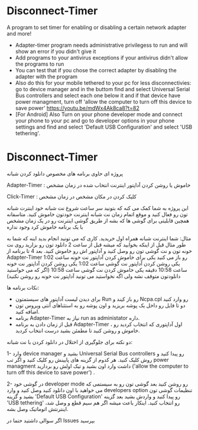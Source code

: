 # Disconnect-Timer
A program to set timer for enabling or disabling a certain network adapter and more!

* Adapter-timer program needs administrative privilegess to run and will show an error if you didn't give it
* Add programs to your antivirus exceptions if your antivirus didn't allow the programs to run
* You can test that if you chose the correct adapter by disabling the adapter with the program
* Also do this for your mobile tethered to your pc for less disconnectivies: go to device manager and in the buttom find and select Universal Serial Bus controllers and select each one below it and if that device have power managment, turn off 'allow the computer to turn off this device to save power' https://youtu.be/mdWx4Ak8ca8?t=82
* \[For Android\] Also Turn on your phone developer mode and connect your phone to your pc and go to developer options in your phone settings and find and select 'Default USB Configuration' and select 'USB tethering'.


# Disconnect-Timer
پروژه ای حاوی برنامه های مخصوص دانلود کردن شبانه

Adapter-Timer : خاموش یا روشن کردن آداپتور اینترنت انتخاب شده در زمان مشخص

Click-Timer : کلیک کردن در مکان مشخص در زمان مشخص

این پروژه به شما کمک می کنه که بتونید سر ساعت شروع نت شبانه خود اینترت شبانه تون رو فعال کنید و موقع اتمام زمان نت شبانه اینترنت خودتون خاموش کنید. متاسفانه همچین قابلیتی برای گوشی ها که بشه از طریق گوشی اینترنت رو در یک زمان مشخص با یک برنامه خاموش کرد وجود نداره

مثال: شما اینترنت شبانه همراه اول خریدید. کاری که می تونید انجام بدید اینه که شما به طور مثال قبل از اینکه بخوابید که میشه قبل از ساعت 2 دانلود تون رو بزارید روی نت خونه تون و نت گوشی تون رو وصل کنید و آداپتور اش رو خاموش کنید. بعد 4 تا برنامه از Adapter-Timer رو باز می کنید یکی برای خاموش کردن آداپتور نت خونه ساعت 1:02 یکی روشن کردن آداپتور نت گوشی ساعت 1:02 یکی روشن کردن آداپتور نت خونه ساعت 10:58 دقیقه یکی خاموش کردن نت گوشی ساعت 10:58 (اگر که می خواستید دانلودتون متوقف نشه ولی اگه نخواستید می تونید آداپتور نت خونه رو روشن نکنید)

نکات برنامه ها:

* برای دیدن لیست آداپتور های سیستمتون Run رو باز کیند و Ncpa.cpl رو وارد کنید
* دو تا فایل رو داخل یک پوشه بریزید و اون پوشه رو به استثناهای آنتی ویروس تون اضافه کنید.
* برنامه Adapter-Timer نیاز به run as administator داره.
* قبل از زمان دادن به برنامه Adapter-Timer ، اول آداپتوری که انتخاب کردید رو خاموش و روشن کنید تا مطمئن بشید درست انتخاب کردید.

دو نکته برای جلوگیری از اختلال در دانلود کردن با نت شبانه:

1- وارد device manager بشید و Universal Serial Bus controllers رو پیدا کنید و روش کلیک کنید. هر کدوم از گزینه های پایینش رو کلیک کنید و اگر تب power managment داشت وارد اون بشید و تیک اولش رو بردارید ('allow the computer to turn off this device to save power') .

2- در گوشی خود developer mode رو روشن کنید بعد گوشی تون رو به سیستمی که می خواهید با اون دانلود کنید وصل کنید و وارد developers option تنظیمات گوشی تون بشید و گزینه 'Default USB Configuration' رو پیدا کنید و واردش بشید بعد گزینه 'USB tethering' رو انتخاب کنید. اینکار باعث میشه اگر هم سیم قطع و وصل شد، اینترنتش اتوماتیک وصل بشه.

اگر سوالی داشتید حتما در Issues بپرسید
